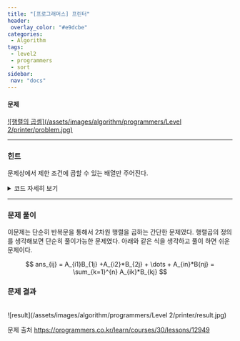 ```yaml
---
title: "[프로그래머스] 프린터"
header:
 overlay_color: "#e9dcbe"
categories:
 - Algorithm
tags:
 - level2
 - programmers
 - sort
sidebar:
 nav: "docs"
---
```

<script type="text/javascript" 
src="https://cdn.mathjax.org/mathjax/latest/MathJax.js?config=TeX-AMS_HTML">
</script>

#### 문제
[![행렬의 곱셈](/assets/images/algorithm/programmers/Level 2/printer/problem.jpg)](https://programmers.co.kr/learn/courses/30/lessons/42587)
 
 -------

### 힌트

 문제상에서 제한 조건에 곱할 수 있는 배열만 주어진다.

 <details>
 <summary>코드 자세히 보기</summary>
 <div markdown="1">

```cpp
#include <iostream>
#include <string>
#include <vector>
using namespace std;

vector<vector<int>> solution(vector<vector<int>> arr1, vector<vector<int>> arr2)
{
 vector<vector<int>> answer(arr1.size(), vector<int>(arr2[0].size(), 0));
 for (int i = 0; i < answer.size(); i++)
 {
  for (int j = 0; j < answer[i].size(); j++)
  {
   for (int k = 0; k < arr1[0].size(); k++)
   {
    answer[i][j] += arr1[i][k] * arr2[k][j];
   }
  }
 }
 return answer;
}
 ```
 </div>
 </details>

------

### 문제 풀이

이문제는 단순히 반복문을 통해서 2차원 행렬을 곱하는 간단한 문제였다. 행렬곱의 정의를 생각해보면 단순히 풀이가능한 문제였다. 아래와 같은 식을 생각하고 풀이 하면 쉬운 문제이다.
  
 $$ ans_{ij} = A_{i1}B_{1j} +A_{i2}*B_{2j} + \dots + A_{in}*B{nj} = \sum_{k=1}^{n} A_{ik}*B_{kj} $$


### 문제 결과
<br>
![result](/assets/images/algorithm/programmers/Level 2/printer/result.jpg)

문제 출처
<https://programmers.co.kr/learn/courses/30/lessons/12949>